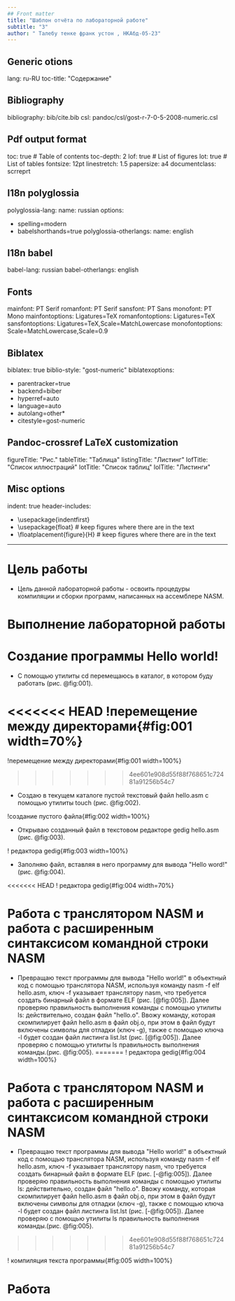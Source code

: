 ```yaml
---
## Front matter
title: "Шаблон отчёта по лабораторной работе"
subtitle: "3"
author: " Талебу тенке франк устон , НКАбд-05-23"
---
```

## Generic otions
lang: ru-RU
toc-title: "Содержание"

## Bibliography
bibliography: bib/cite.bib
csl: pandoc/csl/gost-r-7-0-5-2008-numeric.csl

## Pdf output format
toc: true # Table of contents
toc-depth: 2
lof: true # List of figures
lot: true # List of tables
fontsize: 12pt
linestretch: 1.5
papersize: a4
documentclass: scrreprt
## I18n polyglossia
polyglossia-lang:
  name: russian
  options:
 - spelling=modern
 - babelshorthands=true
polyglossia-otherlangs:
  name: english
## I18n babel
babel-lang: russian
babel-otherlangs: english
## Fonts
mainfont: PT Serif
romanfont: PT Serif
sansfont: PT Sans
monofont: PT Mono
mainfontoptions: Ligatures=TeX
romanfontoptions: Ligatures=TeX
sansfontoptions: Ligatures=TeX,Scale=MatchLowercase
monofontoptions: Scale=MatchLowercase,Scale=0.9
## Biblatex
biblatex: true
biblio-style: "gost-numeric"
biblatexoptions:
  - parentracker=true
  - backend=biber
  - hyperref=auto
  - language=auto
  - autolang=other*
  - citestyle=gost-numeric
## Pandoc-crossref LaTeX customization
figureTitle: "Рис."
tableTitle: "Таблица"
listingTitle: "Листинг"
lofTitle: "Список иллюстраций"
lotTitle: "Список таблиц"
lolTitle: "Листинги"
## Misc options
indent: true
header-includes:
  - \usepackage{indentfirst}
  - \usepackage{float} # keep figures where there are in the text
  - \floatplacement{figure}{H} # keep figures where there are in the text
---

# Цель работы

- Цель данной лабораторной работы - освоить процедуры компиляции и сборки программ, написанных на ассемблере NASM.


# Выполнение лабораторной работы

# Создание программы Hello world!
- С помощью утилиты cd перемещаюсь в каталог, в котором буду работать (рис. @fig:001).

<<<<<<< HEAD
!перемещение между директорами{#fig:001 width=70%}
=======
!перемещение между директорами{#fig:001 width=100%}
>>>>>>> 4ee601e908d55f88f768651c72481a91256b54c7

- Создаю в текущем каталоге пустой текстовый файл hello.asm с помощью утилиты touch (рис. @fig:002).

!создание пустого файла{#fig:002 width=100%}

- Открываю созданный файл в текстовом редакторе gedig hello.asm (рис. @fig:003).

! редакторa gedig{#fig:003 width=100%}

- Заполняю файл, вставляя в него программу для вывода "Hello word!" (рис. @fig:004).

<<<<<<< HEAD
! редакторa gedig{#fig:004 width=70%}

# Работа с транслятором NASM и pабота с расширенным синтаксисом командной строки NASM
- Превращаю текст программы для вывода "Hello world!" в объектный код с помощью транслятора NASM, используя команду nasm -f elf hello.asm, ключ -f указывает транслятору nasm, что требуется создать бинарный файл в формате ELF (рис. [@fig:005]). Далее проверяю правильность выполнения команды с помощью утилиты ls: действительно, создан файл "hello.o". Ввожу команду, которая скомпилирует файл hello.asm в файл obj.o, при этом в файл будут включены символы для отладки (ключ -g), также с помощью ключа -l будет создан файл листинга list.lst (рис. [@fig:005]). Далее проверяю с помощью утилиты ls правильность выполнения команды.(рис. @fig:005).
=======
! редакторa gedig{#fig:004 width=100%}

# Работа с транслятором NASM и pабота с расширенным синтаксисом командной строки NASM
- Превращаю текст программы для вывода "Hello world!" в объектный код с помощью транслятора NASM, используя команду nasm -f elf hello.asm, ключ -f указывает транслятору nasm, что требуется создать бинарный файл в формате ELF (рис. [-@fig:005]). Далее проверяю правильность выполнения команды с помощью утилиты ls: действительно, создан файл "hello.o". Ввожу команду, которая скомпилирует файл hello.asm в файл obj.o, при этом в файл будут включены символы для отладки (ключ -g), также с помощью ключа -l будет создан файл листинга list.lst (рис. [-@fig:005]). Далее проверяю с помощью утилиты ls правильность выполнения команды.(рис. @fig:005).
>>>>>>> 4ee601e908d55f88f768651c72481a91256b54c7

! компиляция текста программы{#fig:005 width=100%}

# Работа
